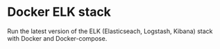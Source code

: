 # Docker ELK stack

Run the latest version of the ELK (Elasticseach, Logstash, Kibana) stack with Docker and Docker-compose.

